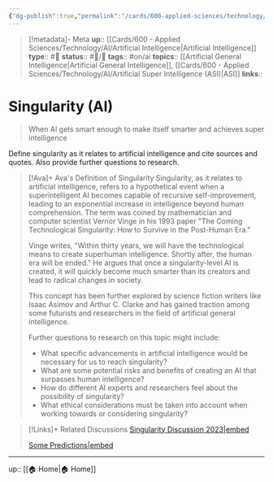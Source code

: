 ```yaml
---
{"dg-publish":true,"permalink":"/cards/600-applied-sciences/technology/ai/singularity-ai/","title":"Singularity (AI)"}
---
```


> [!metadata]- Meta
> **up**:: [[Cards/600 - Applied Sciences/Technology/AI/Artificial Intelligence\|Artificial Intelligence]]
> **type**:: #📝 
> **status**:: #📝/🌱 
> **tags**::  #on/ai
> **topics**:: [[Artificial General Intelligence\|Artificial General Intelligence]], [[Cards/600 - Applied Sciences/Technology/AI/Artificial Super Intelligence (ASI)\|ASI]]
> **links**::


# Singularity (AI)

> When AI gets smart enough to make itself smarter and achieves super intelligence

Define singularity as it relates to artificial intelligence and cite sources and quotes. Also provide further questions to research.

> [!Ava]+ Ava's Definition of Singularity
> Singularity, as it relates to artificial intelligence, refers to a hypothetical event when a superintelligent AI becomes capable of recursive self-improvement, leading to an exponential increase in intelligence beyond human comprehension. The term was coined by mathematician and computer scientist Vernor Vinge in his 1993 paper "The Coming Technological Singularity: How to Survive in the Post-Human Era."
> 
> Vinge writes, "Within thirty years, we will have the technological means to create superhuman intelligence. Shortly after, the human era will be ended." He argues that once a singularity-level AI is created, it will quickly become much smarter than its creators and lead to radical changes in society.
> 
> This concept has been further explored by science fiction writers like Isaac Asimov and Arthur C. Clarke and has gained traction among some futurists and researchers in the field of artificial general intelligence.
> 
> Further questions to research on this topic might include:
> 
> - What specific advancements in artificial intelligence would be necessary for us to reach singularity?
> - What are some potential risks and benefits of creating an AI that surpasses human intelligence?
> - How do different AI experts and researchers feel about the possibility of singularity?
> - What ethical considerations must be taken into account when working towards or considering singularity?


> [!Links]+ Related Discussions
> [Singularity Discussion 2023|embed](https://www.reddit.com/r/singularity/comments/zzy3rs/singularity_predictions_2023/?utm_source=share&utm_medium=ios_app&utm_name=iossmf)
> 
> [Some Predictions|embed](https://www.reddit.com/r/singularity/comments/zzy3rs/singularity_predictions_2023/j2eroi4/?utm_source=share&utm_medium=ios_app&utm_name=iossmf&context=3)

---
up:: [[🏠 Home\|🏠 Home]]

